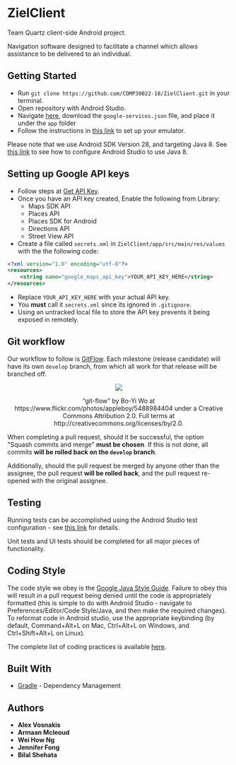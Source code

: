 # ZielClient

Team Quartz client-side Android project. 

Navigation software designed to facilitate a channel which allows assistance to be delivered to an individual.  

## Getting Started

* Run `git clone https://github.com/COMP30022-18/ZielClient.git` in your terminal.
* Open repository with Android Studio.
* Navigate [here](https://console.firebase.google.com/u/2/project/zielbase/settings/general/android:com.quartz.zielclient), download the `google-services.json` file, and place it under the `app` folder
* Follow the instructions in [this link](https://developer.android.com/studio/run/) to set up your emulator.

Please note that we use Android SDK Version 28, and targeting Java 8. See [this link](https://developer.android.com/studio/write/java8-support) to see how to configure Android Studio to use Java 8.

## Setting up Google API keys

* Follow steps at [Get API Key](https://developers.google.com/maps/documentation/android-sdk/signup).
* Once you have an API key created, Enable the following from Library:
  * Maps SDK API
  * Places API 
  * Places SDK for Android 
  * Directions API
  * Street View API
* Create a file called `secrets.xml` in `ZielClient/app/src/main/res/values` with the the following code:
```xml
<?xml version="1.0" encoding="utf-8"?>
<resources>
    <string name="google_maps_api_key">YOUR_API_KEY_HERE</string>
</resources>
```
* Replace `YOUR_API_KEY_HERE` with your actual API key.
* You **must** call it `secrets.xml` since its ignored in `.gitignore`.
* Using an untracked local file to store the API key prevents it being exposed in remotely.

## Git workflow

Our workflow to follow is [GitFlow](https://nvie.com/posts/a-successful-git-branching-model/). Each milestone (release candidate) will have its own `develop` branch, from which all work for that release will be branched off.

<p align='center'> <img src=https://c2.staticflickr.com/6/5293/5488984404_4f693eec32.jpg> </p>
<p align='center' fontSize='5px'>  “git-flow” by Bo-Yi Wo at https://www.flickr.com/photos/appleboy/5488984404
 under a Creative Commons Attribution 2.0. Full terms at http://creativecommons.org/licenses/by/2.0.
</p> 


When completing a pull request, should it be successful, the option "Squash commits and merge" **must be chosen**. If this is not done, all commits **will be rolled back on the `develop` branch**.

Additionally, should the pull request be merged by anyone other than the assignee, the pull request **will be rolled back**, and the pull request re-opened with the original assignee.

## Testing

Running tests can be accomplished using the Android Studio test configuration - see [this link](https://developer.android.com/studio/test/) for details.

Unit tests and UI tests should be completed for all major pieces of functionality.

## Coding Style


The code style we obey is the [Google Java Style Guide](https://google.github.io/styleguide/javaguide.html). Failure to obey this will result in a pull request being denied until the code is appropriately formatted (this is simple to do with Android Studio - navigate to Preferences/Editor/Code Style/Java, and then make the required changes). To reformat code in Android studio, use the appropriate keybinding (by default, Command+Alt+L on Mac, Ctrl+Alt+L on Windows, and Ctrl+Shift+Alt+L on Linux).

The complete list of coding practices is available [here](https://docs.google.com/document/d/1RXHFtnGiAb5NsvctyE-T2N9ISuCY1cBWbTEWLzMq3gI).



## Built With

* [Gradle](https://gradle.org/) - Dependency Management



## Authors

* **Alex Vosnakis** 
* **Armaan Mcleoud**  
* **Wei How Ng** 
* **Jennifer Fong** 
* **Bilal Shehata** 
